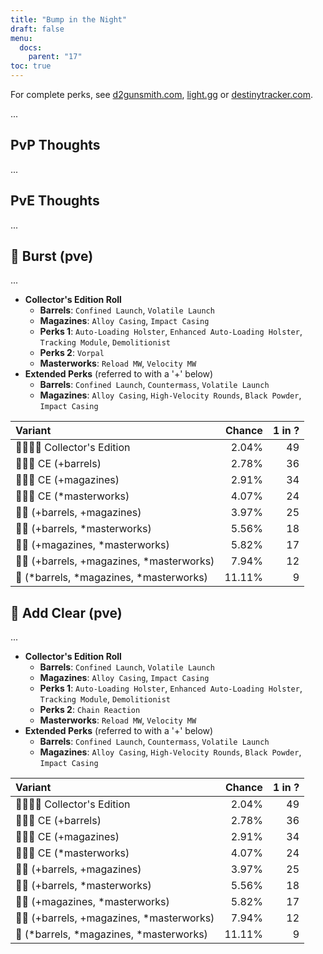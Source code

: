 ```yaml
---
title: "Bump in the Night"
draft: false
menu:
  docs:
    parent: "17"
toc: true
---
```


For complete perks, see [d2gunsmith.com](https://d2gunsmith.com/w/1959650777), [light.gg](https://www.light.gg/db/items/1959650777) or [destinytracker.com](https://destinytracker.com/destiny-2/db/items/1959650777).

...

## PvP Thoughts

...

## PvE Thoughts

...

## 👾 Burst (pve)

...

* **Collector's Edition Roll**
  * **Barrels**: `Confined Launch`, `Volatile Launch`
  * **Magazines**: `Alloy Casing`, `Impact Casing`
  * **Perks 1**: `Auto-Loading Holster`, `Enhanced Auto-Loading Holster`, `Tracking Module`, `Demolitionist`
  * **Perks 2**: `Vorpal`
  * **Masterworks**: `Reload MW`, `Velocity MW`
* **Extended Perks** (referred to with a '+' below)
  * **Barrels**: `Confined Launch`, `Countermass`, `Volatile Launch`
  * **Magazines**: `Alloy Casing`, `High-Velocity Rounds`, `Black Powder`, `Impact Casing`

| Variant | Chance | 1 in ? |
|:-|-:|-:|
| 👾👾👾🌟 Collector's Edition | 2.04% | 49 |
| 👾👾👾 CE (+barrels) | 2.78% | 36 |
| 👾👾👾 CE (+magazines) | 2.91% | 34 |
| 👾👾👾 CE (*masterworks) | 4.07% | 24 |
| 👾👾 (+barrels, +magazines) | 3.97% | 25 |
| 👾👾 (+barrels, *masterworks) | 5.56% | 18 |
| 👾👾 (+magazines, *masterworks) | 5.82% | 17 |
| 👾👾 (+barrels, +magazines, *masterworks) | 7.94% | 12 |
| 👾 (*barrels, *magazines, *masterworks) | 11.11% | 9 |

## 👾 Add Clear (pve)

...

* **Collector's Edition Roll**
  * **Barrels**: `Confined Launch`, `Volatile Launch`
  * **Magazines**: `Alloy Casing`, `Impact Casing`
  * **Perks 1**: `Auto-Loading Holster`, `Enhanced Auto-Loading Holster`, `Tracking Module`, `Demolitionist`
  * **Perks 2**: `Chain Reaction`
  * **Masterworks**: `Reload MW`, `Velocity MW`
* **Extended Perks** (referred to with a '+' below)
  * **Barrels**: `Confined Launch`, `Countermass`, `Volatile Launch`
  * **Magazines**: `Alloy Casing`, `High-Velocity Rounds`, `Black Powder`, `Impact Casing`

| Variant | Chance | 1 in ? |
|:-|-:|-:|
| 👾👾👾🌟 Collector's Edition | 2.04% | 49 |
| 👾👾👾 CE (+barrels) | 2.78% | 36 |
| 👾👾👾 CE (+magazines) | 2.91% | 34 |
| 👾👾👾 CE (*masterworks) | 4.07% | 24 |
| 👾👾 (+barrels, +magazines) | 3.97% | 25 |
| 👾👾 (+barrels, *masterworks) | 5.56% | 18 |
| 👾👾 (+magazines, *masterworks) | 5.82% | 17 |
| 👾👾 (+barrels, +magazines, *masterworks) | 7.94% | 12 |
| 👾 (*barrels, *magazines, *masterworks) | 11.11% | 9 |

